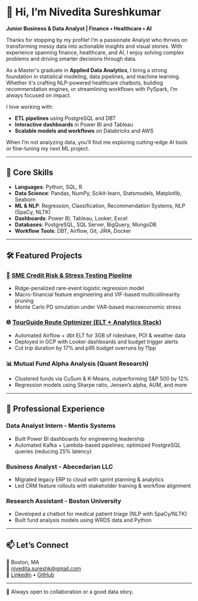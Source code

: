 # 👋 Hi, I’m Nivedita Sureshkumar  
**Junior Business & Data Analyst | Finance • Healthcare • AI**

Thanks for stopping by my profile! I’m a passionate Analyst who thrives on transforming messy data into actionable insights and visual stories. With experience spanning finance, healthcare, and AI, I enjoy solving complex problems and driving smarter decisions through data.

As a Master's graduate in **Applied Data Analytics**, I bring a strong foundation in statistical modeling, data pipelines, and machine learning. Whether it's crafting NLP-powered healthcare chatbots, building recommendation engines, or streamlining workflows with PySpark, I’m always focused on impact.

I love working with:
- **ETL pipelines** using PostgreSQL and DBT
- **Interactive dashboards** in Power BI and Tableau
- **Scalable models and workflows** on Databricks and AWS

When I’m not analyzing data, you’ll find me exploring cutting-edge AI tools or fine-tuning my next ML project.

---

## 🧠 Core Skills
- **Languages**: Python, SQL, R
- **Data Science**: Pandas, NumPy, Scikit-learn, Statsmodels, Matplotlib, Seaborn
- **ML & NLP**: Regression, Classification, Recommendation Systems, NLP (SpaCy, NLTK)
- **Dashboards**: Power BI, Tableau, Looker, Excel
- **Databases**: PostgreSQL, SQL Server, BigQuery, MongoDB
- **Workflow Tools**: DBT, Airflow, Git, JIRA, Docker

---

## 🛠 Featured Projects

### 🔁 [SME Credit Risk & Stress Testing Pipeline](https://github.com/NiveditaSureshK/loan-stress-test)
- Ridge-penalized rare-event logistic regression model
- Macro-financial feature engineering and VIF-based multicollinearity pruning
- Monte Carlo PD simulation under VAR-based macroeconomic stress

### 🌐 [TourGuide Route Optimizer (ELT + Analytics Stack)](https://github.com/NiveditaSureshK/tour-guide-ai)
- Automated Airflow + dbt ELT for 3GB of rideshare, POI & weather data
- Deployed in GCP with Looker dashboards and budget trigger alerts
- Cut trip duration by 17% and p95 budget overruns by 11pp

### 📊 Mutual Fund Alpha Analysis (Quant Research)  
- Clustered funds via CuSum & K-Means, outperforming S&P 500 by 12%
- Regression models using Sharpe ratio, Jensen’s alpha, AUM, and more

---

## 💼 Professional Experience

### **Data Analyst Intern - Mentis Systems**
- Built Power BI dashboards for engineering leadership
- Automated Kafka + Lambda-based pipelines; optimized PostgreSQL queries (reducing 25% latency)

### **Business Analyst - Abecedarian LLC**
- Migrated legacy ERP to cloud with sprint planning & analytics
- Led CRM feature rollouts with stakeholder training & workflow alignment

### **Research Assistant - Boston University**
- Developed a chatbot for medical patient triage (NLP with SpaCy/NLTK)
- Built fund analysis models using WRDS data and Python

---

## 📫 Let’s Connect  
📍 Boston, MA  
📧 nivedita.sureshk@gmail.com  
🔗 [LinkedIn](https://www.linkedin.com/in/nivedita-suresh-kumar/) • [GitHub](https://github.com/NiveditaSureshK)

---

📌 Always open to collaboration or a good data story.
